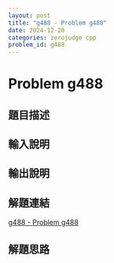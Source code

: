```yaml
---
layout: post
title: "g488 - Problem g488"
date: 2024-12-20
categories: zerojudge cpp
problem_id: g488
---
```


# Problem g488

## 題目描述



## 輸入說明



## 輸出說明



## 解題連結

[g488 - Problem g488](https://zerojudge.tw/ShowProblem?problemid=g488)

## 解題思路

